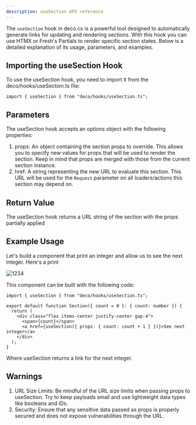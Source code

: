 ```yaml
---
description: useSection API reference
---
```


The `useSection` hook in deco.cx is a powerful tool designed to automatically
generate links for updating and rendering sections. With this hook you can use
HTMX or Fresh's Partials to render specific section states. Below is a detailed
explanation of its usage, parameters, and examples.

## Importing the useSection Hook

To use the useSection hook, you need to import it from the
deco/hooks/useSection.ts file:

```tsx
import { useSection } from "deco/hooks/useSection.ts";
```

## Parameters

The useSection hook accepts an options object with the following properties:

1. props: An object containing the section props to override. This allows you to
   specify new values for props that will be used to render the section. Keep in
   mind that props are merged with those from the current section instance.
2. href: A string representing the new URL to evaluate this section. This URL
   will be used for the `Request` parameter on all loaders/actions this section
   may depend on.

## Return Value

The useSection hook returns a URL string of the section with the props partially
applied

## Example Usage

Let's build a component that print an integer and allow us to see the next
integer. Here's a print

![1234](https://github.com/deco-cx/community/assets/1753396/f4abdeaf-9801-4f4a-8f57-2f3eaa22804e)

This component can be built with the following code:

```tsx
import { useSection } from "deco/hooks/useSection.ts";

export default function Section({ count = 0 }: { count: number }) {
  return (
    <div class="flex items-center justify-center gap-4">
      <span>{count}</span>
      <a href={useSection({ props: { count: count + 1 } })}>See next integer</a>
    </div>
  );
}
```

Where useSection returns a link for the next integer.

## Warnings

1. URL Size Limits: Be mindful of the URL size limits when passing props to
   useSection. Try to keep payloads small and use lightweight data types like
   booleans and IDs.
2. Security: Ensure that any sensitive data passed as props is properly secured
   and does not expose vulnerabilities through the URL.
